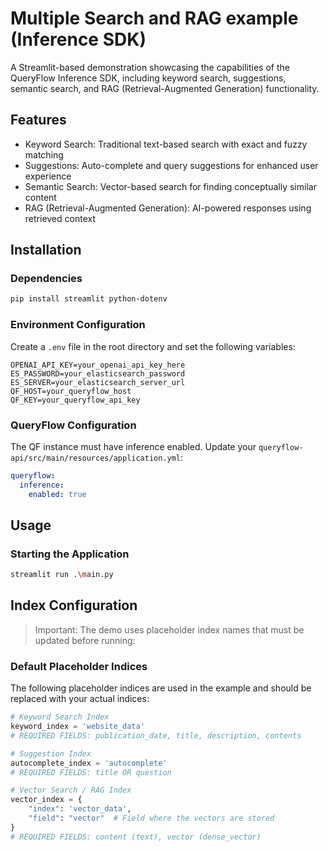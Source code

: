 # Multiple Search and RAG example (Inference SDK)

A Streamlit-based demonstration showcasing the capabilities of the QueryFlow Inference SDK, including keyword search, suggestions, semantic search, and RAG (Retrieval-Augmented Generation) functionality.

## Features
- Keyword Search: Traditional text-based search with exact and fuzzy matching
- Suggestions: Auto-complete and query suggestions for enhanced user experience
- Semantic Search: Vector-based search for finding conceptually similar content
- RAG (Retrieval-Augmented Generation): AI-powered responses using retrieved context

## Installation

### Dependencies

```bash
pip install streamlit python-dotenv
```

### Environment Configuration

Create a `.env` file in the root directory and set the following variables:

```env
OPENAI_API_KEY=your_openai_api_key_here
ES_PASSWORD=your_elasticsearch_password
ES_SERVER=your_elasticsearch_server_url
QF_HOST=your_queryflow_host
QF_KEY=your_queryflow_api_key
```

### QueryFlow Configuration
The QF instance must have inference enabled. Update your `queryflow-api/src/main/resources/application.yml`:

```yml
queryflow:
  inference:
    enabled: true
```

## Usage

### Starting the Application

```bash
streamlit run .\main.py
```

## Index Configuration

> Important: The demo uses placeholder index names that must be updated before running:

### Default Placeholder Indices
The following placeholder indices are used in the example and should be replaced with your actual indices:

```python
# Keyword Search Index
keyword_index = 'website_data'
# REQUIRED FIELDS: publication_date, title, description, contents

# Suggestion Index  
autocomplete_index = 'autocomplete'
# REQUIRED FIELDS: title OR question

# Vector Search / RAG Index 
vector_index = {
    "index": 'vector_data',
    "field": "vector"  # Field where the vectors are stored
}
# REQUIRED FIELDS: content (text), vector (dense_vector)
```